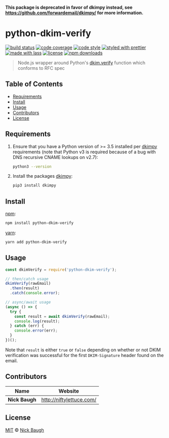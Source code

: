**This package is deprecated in favor of dkimpy instead, see <https://github.com/forwardemail/dkimpy/> for more information.**

# python-dkim-verify

[![build status](https://img.shields.io/travis/com/niftylettuce/python-dkim-verify.svg)](https://travis-ci.com/niftylettuce/python-dkim-verify)
[![code coverage](https://img.shields.io/codecov/c/github/niftylettuce/python-dkim-verify.svg)](https://codecov.io/gh/niftylettuce/python-dkim-verify)
[![code style](https://img.shields.io/badge/code_style-XO-5ed9c7.svg)](https://github.com/sindresorhus/xo)
[![styled with prettier](https://img.shields.io/badge/styled_with-prettier-ff69b4.svg)](https://github.com/prettier/prettier)
[![made with lass](https://img.shields.io/badge/made_with-lass-95CC28.svg)](https://lass.js.org)
[![license](https://img.shields.io/github/license/niftylettuce/python-dkim-verify.svg)](LICENSE)
[![npm downloads](https://img.shields.io/npm/dt/python-dkim-verify.svg)](https://npm.im/python-dkim-verify)

> Node.js wrapper around Python's [dkim.verify][dkim-verify] function which conforms to RFC spec


## Table of Contents

* [Requirements](#requirements)
* [Install](#install)
* [Usage](#usage)
* [Contributors](#contributors)
* [License](#license)


## Requirements

1. Ensure that you have a Python version of >= 3.5 installed per [dkimpy][] requirements (note that Python v3 is required because of a bug with DNS recursive CNAME lookups on v2.7):

   ```sh
   python3 --version
   ```

2. Install the packages [dkimpy][]:

   ```sh
   pip3 install dkimpy
   ```


## Install

[npm][]:

```sh
npm install python-dkim-verify
```

[yarn][]:

```sh
yarn add python-dkim-verify
```


## Usage

```js
const dkimVerify = require('python-dkim-verify');

// then/catch usage
dkimVerify(rawEmail)
  .then(result)
  .catch(console.error);

// async/await usage
(async () => {
  try {
    const result = await dkimVerify(rawEmail);
    console.log(result);
  } catch (err) {
    console.error(err);
  }
})();
```

Note that `result` is either `true` or `false` depending on whether or not DKIM verification was successful for the first `DKIM-Signature` header found on the email.


## Contributors

| Name           | Website                    |
| -------------- | -------------------------- |
| **Nick Baugh** | <http://niftylettuce.com/> |


## License

[MIT](LICENSE) © [Nick Baugh](http://niftylettuce.com/)


## 

[npm]: https://www.npmjs.com/

[yarn]: https://yarnpkg.com/

[dkimpy]: https://pypi.org/project/dkimpy/

[dkim-verify]: https://git.launchpad.net/dkimpy/tree/dkim/dkimverify.py
